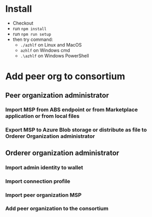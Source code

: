 # Install
* Checkout
* run `npm install`
* run `npm run setup`
* then try command:
    * `./azhlf` on Linux and MacOS
    *  `azhlf` on Windows cmd
    * `.\azhlf` on Windows PowerShell

# Add peer org to consortium
## Peer organization administrator
### Import MSP from ABS endpoint or from Marketplace application or from local files

### Export MSP to Azure Blob storage or distribute as file to Orderer Organization administrator

## Orderer organization administrator
### Import admin identity to wallet

### Import connection profile

### Import peer organization MSP

### Add peer organization to the consortium
